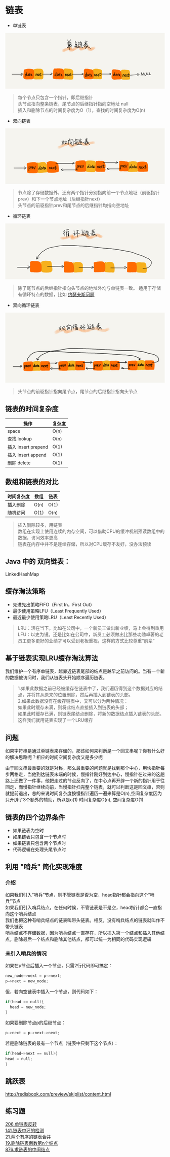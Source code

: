 # 链表

- 单链表

![](./linked_list/1.jpg)

>每个节点只包含一个指针，即后继指针  
头节点指向整条链表，尾节点的后继指针指向空地址 null  
插入和删除节点的时间复杂度为O（1），查找的时间复杂度为O(n)  

- 双向链表

![](./linked_list/2.jpg)

>节点除了存储数据外，还有两个指针分别指向前一个节点地址（前驱指针prev）和下一个节点地址（后继指针next）  
头节点的前驱指针prev和尾节点的后继指针均指向空地址

- 循环链表

![](./linked_list/3.jpg)

>除了尾节点的后继指针指向头节点的地址外均与单链表一致。
适用于存储有循环特点的数据，比如 [约瑟夫斯问题](https://zh.wikipedia.org/wiki/约瑟夫斯问题)

- 双向循环链表

![](./linked_list/4.jpg)

>头节点的前驱指针指向尾节点，尾节点的后继指针指向头节点

## 链表的时间复杂度

|  操作   | 复杂度 |
|  ----  | ---- |
|  space  | O(n) |
|  查找 lookup  | O(n) |
|  插入 insert prepend | O(1) |
|  插入 insert append | O(1) |
|  删除 delete | O(1) |

## 数组和链表的对比

| 时间复杂度 | 数组 | 链表 |
| ---- | ---- | ---- |
| 插入删除 | O(n) | O(1) |
| 随机访问 | O(1) | O(n) |

>插入删除较多，用链表  
数组在实现上使用连续的内存空间，可以借助CPU的缓冲机制预读数组中的数据，访问效率更高  
链表在内存中并不是连续存储，所以对CPU缓存不友好，没办法预读  

## Java 中的 双向链表：

  LinkedHashMap

## 缓存淘汰策略

- 先进先出策略FIFO（First In，First Out）
- 最少使用策略LFU（Least Frequently Used）
- 最近最少使用策略LRU（Least Recently Used）

>LRU：活在当下。比如在公司中，一个新员工做出新业绩，马上会得到重用   
LFU：以史为镜。还是比如在公司中，新员工必须做出比那些功勋卓著的老员工更多更好的业绩才可以受到老板重视，这样的方式比较尊重“前辈”

## 基于链表实现LRU缓存淘汰算法

我们维护一个有序单链表，越靠近链表尾部的结点是越早之前访问的。当有一个新的数据被访问时，我们从链表头开始顺序遍历链表。

>1.如果此数据之前已经被缓存在链表中了，我们遍历得到这个数据对应的结点，并将其从原来的位置删除，然后再插入到链表的头部。  
2.如果此数据没有在缓存链表中，又可以分为两种情况：  
如果此时缓存未满，则将此结点直接插入到链表的头部；  
如果此时缓存已满，则链表尾结点删除，将新的数据结点插入链表的头部。  
这样我们就用链表实现了一个LRU缓存  


## 问题 

如果字符串是通过单链表来存储的，那该如何来判断是一个回文串呢？你有什么好的解决思路呢？相应的时间空间复杂度又是多少呢

由于回文串最重要的就是对称，那么最重要的问题就是找到那个中心，用快指针每步两格走，当他到达链表末端的时候，慢指针刚好到达中心，慢指针在过来的这趟路上还做了一件事，他把走过的节点反向了，在中心点再开辟一个新的指针用于往回走，而慢指针继续向前，当慢指针扫完整个链表，就可以判断这是回文串，否则就提前退出，总的来说时间复杂度按慢指针遍历一遍来算是O(n),空间复杂度因为只开辟了3个额外的辅助，所以是o(1) 
时间复杂度O(n), 空间复杂度O(1)

## 链表的四个边界条件

- 如果链表为空时
- 如果链表只包含一个节点时
- 如果链表只包含两个节点时
- 代码逻辑在处理头尾节点时


## 利用 "哨兵" 简化实现难度

###  介绍

如果我们引入“哨兵”节点，则不管链表是否为空，head指针都会指向这个“哨兵”节点  
如果我们引入哨兵结点，在任何时候，不管链表是不是空，head指针都会一直指向这个哨兵结点  
我们也把这种有哨兵结点的链表叫带头链表。相反，没有哨兵结点的链表就叫作不带头链表  
哨兵结点不存储数据，因为哨兵结点一直存在，所以插入第一个结点和插入其他结点，删除最后一个结点和删除其他结点，都可以统一为相同的代码实现逻辑  

###  未引入哨兵的情况

如果在p节点后插入一个节点，只需2行代码即可搞定：

```c++
new_node—>next = p—>next;
p—>next = new_node;
```

但，若向空链表中插入一个节点，则代码如下：

```c++
if(head == null){
  head = new_node;
}
```

如果要删除节点p的后继节点：

```c++
p—>next = p—>next—>next;
```

若是删除链表的最有一个节点（链表中只剩下这个节点）：

```c++
if(head—>next == null){
head = null;
}
```

## 跳跃表

<http://redisbook.com/preview/skiplist/content.html>

## 练习题

[206.单链表反转](https://leetcode-cn.com/problems/reverse-linked-list/)  
[141.链表中环的检测](https://leetcode-cn.com/problems/linked-list-cycle/)  
[21.两个有序的链表合并](https://leetcode-cn.com/problems/merge-two-sorted-lists/)  
[19.删除链表倒数第n个结点](https://leetcode-cn.com/problems/remove-nth-node-from-end-of-list/)  
[876.求链表的中间结点](https://leetcode-cn.com/problems/middle-of-the-linked-list/)  



